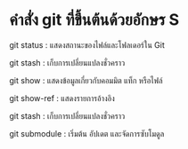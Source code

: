# คำสั่ง git ที่ขึ้นต้นด้วยอักษร S
git status : แสดงสถานะของไฟล์และโฟลเดอร์ใน Git

git stash : เก็บการเปลี่ยนแปลงชั่วคราว

git show : แสดงข้อมูลเกี่ยวกับคอมมิต แท็ก หรือไฟล์

git show-ref : แสดงรายการอ้างอิง

git stash : เก็บการเปลี่ยนแปลงชั่วคราว

git submodule : เริ่มต้น อัปเดต และจัดการซับโมดูล
